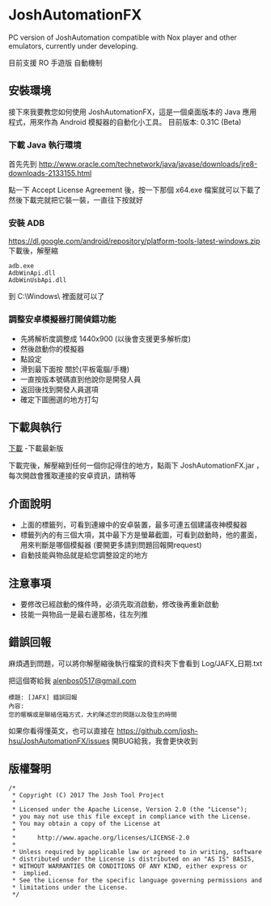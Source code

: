 # JoshAutomationFX
PC version of JoshAutomation compatible with Nox player and other emulators, currently under developing.

目前支援 RO 手遊版 自動機制

## 安裝環境

接下來我要教您如何使用 JoshAutomationFX，這是一個桌面版本的 Java 應用程式，用來作為 Android 模擬器的自動化小工具。
目前版本: 0.31C (Beta)

### 下載 Java 執行環境
首先先到 http://www.oracle.com/technetwork/java/javase/downloads/jre8-downloads-2133155.html

點一下 Accept License Agreement 後，按一下那個 x64.exe 檔案就可以下載了
然後下載完就把它裝一裝，一直往下按就好


### 安裝 ADB
https://dl.google.com/android/repository/platform-tools-latest-windows.zip
下載後，解壓縮
```
adb.exe
AdbWinApi.dll
AdbWinUsbApi.dll
```
到 C:\Windows\ 裡面就可以了


### 調整安卓模擬器打開偵錯功能
* 先將解析度調整成 1440x900 (以後會支援更多解析度)
* 然後啟動你的模擬器
* 點設定
* 滑到最下面按 關於(平板電腦/手機)
* 一直按版本號碼直到他說你是開發人員
* 返回後找到開發人員選項
* 確定下圖圈選的地方打勾

## 下載與執行
[下載](https://github.com/josh-hsu/JoshAutomationFX/blob/master/release/JoshAutomationFX.zip?raw=true) -下載最新版

下載完後，解壓縮到任何一個你記得住的地方，點兩下 JoshAutomationFX.jar ，每次開啟會獲取連接的安卓資訊，請稍等

## 介面說明
* 上面的標籤列，可看到連線中的安卓裝置，最多可連五個建議夜神模擬器
* 標籤列內的有三個大項，其中最下方是螢幕截圖，可看到啟動時，他的畫面，用來判斷是哪個模擬器 (要開更多請到問題回報開request)
* 自動技能與物品就是給您調整設定的地方

## 注意事項
* 要修改已經啟動的條件時，必須先取消啟動，修改後再重新啟動
* 技能一與物品一是最右邊那格，往左列推


## 錯誤回報
麻煩遇到問題，可以將你解壓縮後執行檔案的資料夾下會看到 Log/JAFX_日期.txt

把這個寄給我 alenbos0517@gmail.com
```
標題: [JAFX] 錯誤回報
內容: 
您的暱稱或是聯絡信箱方式，大約陳述您的問題以及發生的時間
```
如果你看得懂英文，也可以直接在
https://github.com/josh-hsu/JoshAutomationFX/issues
開BUG給我，我會更快收到


## 版權聲明
```
/*
 * Copyright (C) 2017 The Josh Tool Project
 *
 * Licensed under the Apache License, Version 2.0 (the "License");
 * you may not use this file except in compliance with the License.
 * You may obtain a copy of the License at
 *
 *      http://www.apache.org/licenses/LICENSE-2.0
 *
 * Unless required by applicable law or agreed to in writing, software
 * distributed under the License is distributed on an "AS IS" BASIS,
 * WITHOUT WARRANTIES OR CONDITIONS OF ANY KIND, either express or
 *  implied.
 * See the License for the specific language governing permissions and
 * limitations under the License.
 */
```

